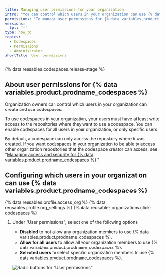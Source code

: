 ```yaml
---
title: Managing user permissions for your organization
intro: "You can control which users in your organization can use {% data variables.product.prodname_codespaces %}."
permissions: "To manage user permissions for {% data variables.product.prodname_codespaces %} for an organization, you must be an organization owner."
versions:
  fpt: "*"
type: how_to
topics:
  - Codespaces
  - Permissions
  - Administrator
shortTitle: User permissions
---
```


{% data reusables.codespaces.release-stage %}

## About user permissions for {% data variables.product.prodname_codespaces %}

Organization owners can control which users in your organization can create and use codespaces.

To use codespaces in your organization, your users must have at least write access to the repositories where they want to use a codespace. You can enable codespaces for all users in your organization, or only specific users.

By default, a codespace can only access the repository where it was created. If you want codespaces in your organization to be able to access other organization repositories that the codespace creator can access, see "[Managing access and security for {% data variables.product.prodname_codespaces %}](/codespaces/managing-codespaces-for-your-organization/managing-access-and-security-for-your-organizations-codespaces)."

## Configuring which users in your organization can use {% data variables.product.prodname_codespaces %}

{% data reusables.profile.access_org %}
{% data reusables.profile.org_settings %}
{% data reusables.organizations.click-codespaces %}

1. Under "User permissions", select one of the following options:

   - **Disabled** to not allow any organization members to use {% data variables.product.prodname_codespaces %}.
   - **Allow for all users** to allow all your organization members to use {% data variables.product.prodname_codespaces %}.
   - **Selected users** to select specific organization members to use {% data variables.product.prodname_codespaces %}.

   ![Radio buttons for "User permissions"](/assets/images/help/codespaces/organization-user-permission-settings.png)
